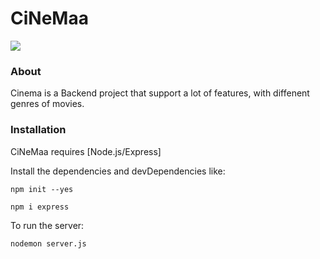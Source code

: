 # CiNeMaa
![](https://media.giphy.com/media/o1ncFNtD5eDUk/giphy.gif)
### About
Cinema is a Backend project that support a lot of features, with diffenent genres of movies.
### Installation

CiNeMaa requires [Node.js/Express]

Install the dependencies and devDependencies like:

```
npm init --yes
```
```
npm i express
```

To run the server:

```sh
nodemon server.js
```